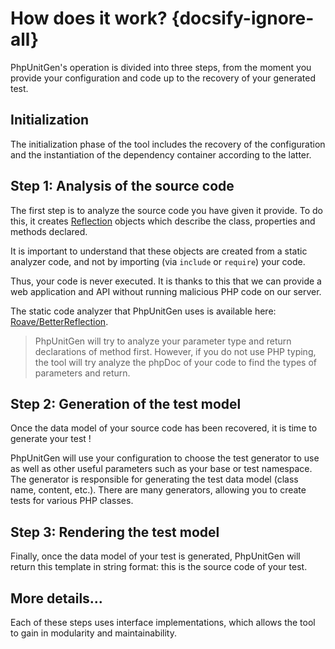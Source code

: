 # How does it work? {docsify-ignore-all}

PhpUnitGen's operation is divided into three steps, from
the moment you provide your configuration and code up to
the recovery of your generated test.

## Initialization

The initialization phase of the tool includes the recovery of the configuration
and the instantiation of the dependency container according to the latter.

## Step 1: Analysis of the source code

The first step is to analyze the source code you have given it
provide. To do this, it creates [Reflection](https://www.php.net/manual/en/book.reflection.php) objects
which describe the class, properties and methods declared.

It is important to understand that these objects are created from a static analyzer
code, and not by importing (via `include` or `require`) your code.

Thus, your code is never executed. It is thanks to this that we can provide
a web application and API without running malicious PHP code on our server.

The static code analyzer that PhpUnitGen uses is available here:
[Roave/BetterReflection](https://github.com/Roave/BetterReflection).

> PhpUnitGen will try to analyze your parameter type and return declarations of
> method first. However, if you do not use PHP typing, the tool will try
> analyze the phpDoc  of your code to find the types of parameters and return.

## Step 2: Generation of the test model

Once the data model of your source code has been recovered, it is time to generate your
test !

PhpUnitGen will use your configuration to choose the test generator to use
as well as other useful parameters such as your base or test namespace.
The generator is responsible for generating the test data model (class name, content, etc.).
There are many generators, allowing you to create tests for various PHP classes.

## Step 3: Rendering the test model

Finally, once the data model of your test is generated, PhpUnitGen will
return this template in string format: this is the source code of your test.

## More details...

Each of these steps uses interface implementations, which allows the tool to gain
in modularity and maintainability.
